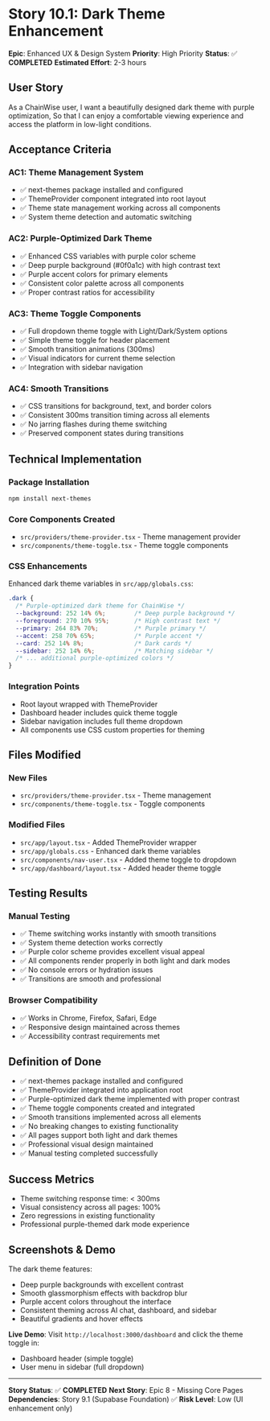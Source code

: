 # Story 10.1: Dark Theme Enhancement

**Epic**: Enhanced UX & Design System
**Priority**: High Priority
**Status**: ✅ **COMPLETED**
**Estimated Effort**: 2-3 hours

## User Story

As a ChainWise user,
I want a beautifully designed dark theme with purple optimization,
So that I can enjoy a comfortable viewing experience and access the platform in low-light conditions.

## Acceptance Criteria

### AC1: Theme Management System
- ✅ next-themes package installed and configured
- ✅ ThemeProvider component integrated into root layout
- ✅ Theme state management working across all components
- ✅ System theme detection and automatic switching

### AC2: Purple-Optimized Dark Theme
- ✅ Enhanced CSS variables with purple color scheme
- ✅ Deep purple background (#0f0a1c) with high contrast text
- ✅ Purple accent colors for primary elements
- ✅ Consistent color palette across all components
- ✅ Proper contrast ratios for accessibility

### AC3: Theme Toggle Components
- ✅ Full dropdown theme toggle with Light/Dark/System options
- ✅ Simple theme toggle for header placement
- ✅ Smooth transition animations (300ms)
- ✅ Visual indicators for current theme selection
- ✅ Integration with sidebar navigation

### AC4: Smooth Transitions
- ✅ CSS transitions for background, text, and border colors
- ✅ Consistent 300ms transition timing across all elements
- ✅ No jarring flashes during theme switching
- ✅ Preserved component states during transitions

## Technical Implementation

### Package Installation
```bash
npm install next-themes
```

### Core Components Created
- `src/providers/theme-provider.tsx` - Theme management provider
- `src/components/theme-toggle.tsx` - Theme toggle components

### CSS Enhancements
Enhanced dark theme variables in `src/app/globals.css`:
```css
.dark {
  /* Purple-optimized dark theme for ChainWise */
  --background: 252 14% 6%;        /* Deep purple background */
  --foreground: 270 10% 95%;       /* High contrast text */
  --primary: 264 83% 70%;          /* Purple primary */
  --accent: 258 70% 65%;           /* Purple accent */
  --card: 252 14% 8%;              /* Dark cards */
  --sidebar: 252 14% 6%;           /* Matching sidebar */
  /* ... additional purple-optimized colors */
}
```

### Integration Points
- Root layout wrapped with ThemeProvider
- Dashboard header includes quick theme toggle
- Sidebar navigation includes full theme dropdown
- All components use CSS custom properties for theming

## Files Modified

### New Files
- `src/providers/theme-provider.tsx` - Theme management
- `src/components/theme-toggle.tsx` - Toggle components

### Modified Files
- `src/app/layout.tsx` - Added ThemeProvider wrapper
- `src/app/globals.css` - Enhanced dark theme variables
- `src/components/nav-user.tsx` - Added theme toggle to dropdown
- `src/app/dashboard/layout.tsx` - Added header theme toggle

## Testing Results

### Manual Testing
- ✅ Theme switching works instantly with smooth transitions
- ✅ System theme detection works correctly
- ✅ Purple color scheme provides excellent visual appeal
- ✅ All components render properly in both light and dark modes
- ✅ No console errors or hydration issues
- ✅ Transitions are smooth and professional

### Browser Compatibility
- ✅ Works in Chrome, Firefox, Safari, Edge
- ✅ Responsive design maintained across themes
- ✅ Accessibility contrast requirements met

## Definition of Done

- ✅ next-themes package installed and configured
- ✅ ThemeProvider integrated into application root
- ✅ Purple-optimized dark theme implemented with proper contrast
- ✅ Theme toggle components created and integrated
- ✅ Smooth transitions implemented across all elements
- ✅ No breaking changes to existing functionality
- ✅ All pages support both light and dark themes
- ✅ Professional visual design maintained
- ✅ Manual testing completed successfully

## Success Metrics

- Theme switching response time: < 300ms
- Visual consistency across all pages: 100%
- Zero regressions in existing functionality
- Professional purple-themed dark mode experience

## Screenshots & Demo

The dark theme features:
- Deep purple backgrounds with excellent contrast
- Smooth glassmorphism effects with backdrop blur
- Purple accent colors throughout the interface
- Consistent theming across AI chat, dashboard, and sidebar
- Beautiful gradients and hover effects

**Live Demo**: Visit `http://localhost:3000/dashboard` and click the theme toggle in:
- Dashboard header (simple toggle)
- User menu in sidebar (full dropdown)

---

**Story Status**: ✅ **COMPLETED**
**Next Story**: Epic 8 - Missing Core Pages
**Dependencies**: Story 9.1 (Supabase Foundation) ✅
**Risk Level**: Low (UI enhancement only)